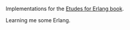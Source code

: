 Implementations for the [Etudes for Erlang book](http://chimera.labs.oreilly.com/books/1234000000726).

Learning me some Erlang.


